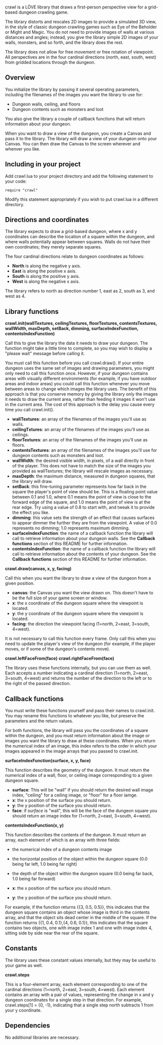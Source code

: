 crawl is a LÖVE library that draws a first-person perspective view for a grid-based dungeon crawling game.

The library distorts and rescales 2D images to provide a simulated 3D view, in the style of classic dungeon crawling games such as Eye of the Beholder or Might and Magic. You do not need to provide images of walls at various distances and angles; instead, you give the library simple 2D images of your walls, monsters, and so forth, and the library does the rest.

The library does not allow for free movement or free rotation of viewpoint. All perspectives are in the four cardinal directions (north, east, south, west) from gridded locations through the dungeon.

## Overview

You initialize the library by passing it several operating parameters, including the filenames of the images you want the library to use for:

- Dungeon walls, ceiling, and floors
- Dungeon contents such as monsters and loot

You also give the library a couple of callback functions that will return information about your dungeon.

When you want to draw a view of the dungeon, you create a Canvas and pass it to the library. The library will draw a view of your dungeon onto your Canvas. You can then draw the Canvas to the screen wherever and whenver you like.

## Including in your project

Add crawl.lua to your project directory and add the following statement to your code:

```
require "crawl"
```

Modify this statement appropriately if you wish to put crawl.lua in a different directory.

## Directions and coordinates

The library expects to draw a grid-based dungeon, where x and y coordinates can describe the location of a square within the dungeon, and where walls potentially appear between squares. Walls do not have their own coordinates; they merely separate squares.

The four cardinal directions relate to dungeon coordinates as follows:

- **North** is along the negative y axis.
- **East** is along the positive x axis.
- **South** is along the positive y axis.
- **West** is along the negative x axis.

The library refers to north as direction number 1, east as 2, south as 3, and west as 4.

## Library functions

**crawl.init(wallTextures, ceilingTextures, floorTextures, contentsTextures, wallWidth, maxDepth, setBack, dimming, surfaceIndexFunction, contentsIndexFunction)**

Call this to give the library the data it needs to draw your dungeon. The function might take a little time to complete, so you may wish to display a "please wait" message before calling it.

You must call this function before you call crawl.draw(). If your entire dungeon uses the same set of images and drawing parameters, you might only need to call this function once. However, if your dungeon contains areas with visually different environments (for example, if you have outdoor areas and indoor areas) you could call this function whenever you move between areas to change which images the library uses. The benefit of this approach is that you conserve memory by giving the library only the images it needs to draw the current area, rather than feeding it images it won't use in the current area. The cost of this approach is the delay you cause every time you call crawl.init().

- **wallTextures**: an array of the filenames of the images you'll use as walls.
- **ceilingTxtures**: an array of the filenames of the images you'll use as ceilings.
- **floorTextures**: an array of the filenames of the images you'll use as floors.
- **contentsTextures**: an array of the filenames of the images you'll use for dungeon contents such as monsters and loot.
- **wallWidth**: the desired visible width, in pixels, of a wall directly in front of the player. This does not have to match the size of the images you provided as wallTextures; the library will rescale images as necessary.
- **maxDepth**: the maximum distance, measured in dungeon squares, that the library will draw.
- **setBack**: this fine-tuning parameter represents how far back in the square the player's point of view should be. This is a floating point value between 0.1 and 1.0, where 0.1 means the point of view is close to the forward edge of the square, and 1.0 means the point of view is at the rear edge. Try using a value of 0.8 to start with, and tweak it to provide the effect you like.
- **dimming**: this value sets the strength of an effect that causes surfaces to appear dimmer the further they are from the viewpoint. A value of 0.0 represents no dimming; 1.0 represents maximum dimming.
- **surfaceIndexFunction**: the name of a callback function the library will call to retrieve information about your dungeon walls. See the **Callback functions** section of this README for further information.
- **contentsIndexFunction**: the name of a callback function the library will call to retrieve information about the contents of your dungeon. See the **Callback functions** section of this README for further information.

**crawl.draw(canvas, x, y, facing)**

Call this when you want the library to draw a view of the dungeon from a given position.

- **canvas**: the Canvas you want the view drawn on. This doesn't have to be the full size of your game screen or window.
- **x**: the x coordinate of the dungeon square where the viewpoint is located.
- **y**: the y coordinate of the dungeon square where the viewpoint is located.
- **facing**: the direction the viewpoint facing (1=north, 2=east, 3=south, 4=west).

It is not necessary to call this function every frame. Only call this when you need to update the player's view of the dungeon (for example, if the player moves, or if some of the dungeon's contents move).

**crawl.leftFaceFrom(face)**
**crawl.rightFaceFrom(face)**

The library uses these functions internally, but you can use them as well. Each accepts a number indicating a cardinal direction (1=north, 2=east, 3=south, 4=west) and returns the number of the direction to the left or to the right of the passed direction.

## Callback functions

You must write these functions yourself and pass their names to crawl.init. You may rename this functions to whatever you like, but preserve the parameters and the return values.

For both functions, the library will pass you the coordinates of a square within the dungeon, and you must return information about the image or images you want the library to draw at these coordinates. When you return the numerical index of an image, this index refers to the order in which your images appeared in the image arrays that you passed to crawl.init.

**surfaceIndexFunction(surface, x, y, face)**

This function describes the geometry of the dungeon. It must return the numerical index of a wall, floor, or ceiling image corresponding to a given dungeon square.

- **surface**: This will be "wall" if you should return the desired wall image index, "ceiling" for a ceiling image, or "floor" for a floor iamge.
- **x**: the x position of the surface you should return.
- **y**: the y position of the surface you should return.
- **face**: if *surface* is "wall", this will be the face of the dungeon square you should return an image index for (1=north, 2=east, 3=south, 4=west).

**contentsIndexFunction(x, y)**

This function describes the contents of the dungeon. It must return an array, each element of which is an array with three fields: 

- the numerical index of a dungeon contents image
- the horizontal position of the object within the dungeon square (0.0 being far left, 1.0 being far right)
- the depth of the object within the dungeon square (0.0 being far back, 1.0 being far forward)

- **x**: the x position of the surface you should return.
- **y**: the y position of the surface you should return.

For example, if the function returns {{3, 0.5, 0.5}}, this indicates that the dungeon square contains an object whose image is third in the contents array, and that the object sits dead center in the middle of the square. If the function returns {{1, 0.4, 0.1},{4, 0.6, 0.1}}, this indicates that the square contains two objects, one with image index 1 and one with image index 4, sitting side by side near the rear of the square.

## Constants

The library uses these constant values internally, but they may be useful to your game as well.

**crawl.steps**

This is a four-element array, each element corresponding to one of the cardinal directions (1=north, 2=east, 3=south, 4=west). Each element contains an array with a pair of values, representing the change in x and y dungeon coordinates for a single step in that direction. For example, crawl.steps[1] = {0, -1}, indicating that a single step north subtracts 1 from your y coordinate.

## Dependencies

No additional libraries are necessary.

